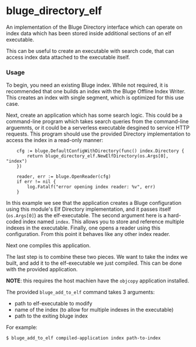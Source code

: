 # bluge_directory_elf

An implementation of the Bluge Directory interface which can operate on index data which has been stored inside additional sections of an elf executable.

This can be useful to create an executable with search code, that can access index data attached to the executable itself.

### Usage

To begin, you need an existing Bluge index.  While not required, it is recommended that one builds an index with the Bluge Offline Index Writer.  This creates an index with single segment, which is optimized for this use case.

Next, create an application which has some search logic.  This could be a command-line program which takes search queries from the command-line arguemnts, or it could be a serverless executable desgined to service HTTP requests.  This program should use the provided Directory implementation to access the index in a read-only manner:

```
	cfg := bluge.DefaultConfigWithDirectory(func() index.Directory {
		return bluge_directory_elf.NewElfDirectory(os.Args[0], "index")
	})

	reader, err := bluge.OpenReader(cfg)
	if err != nil {
		log.Fatalf("error opening index reader: %v", err)
	}
```

In this example we see that the application creates a Bluge configuration using this module's Elf Directory implementation, and it passes itself (`os.Args[0]`) as the elf-executable.
The second argument here is a hard-coded index named `index`.  This allows you to store and reference multiple indexes in the executable.
Finally, one opens a reader using this configuration.  From this point it behaves like any other index reader.

Next one compiles this application.

The last step is to combine these two pieces.  We want to take the index we built, and add it to the elf-executable we just compiled.  This can be done with the provided application.

**NOTE**: this requires the host machien have the `objcopy` application installed.

The provided `bluge_add_to_elf` command takes 3 arguments:

- path to elf-executable to modify
- name of the index (to allow for multiple indexes in the executable)
- path to the exiting bluge index

For example:

```
$ bluge_add_to_elf compiled-application index path-to-index
```